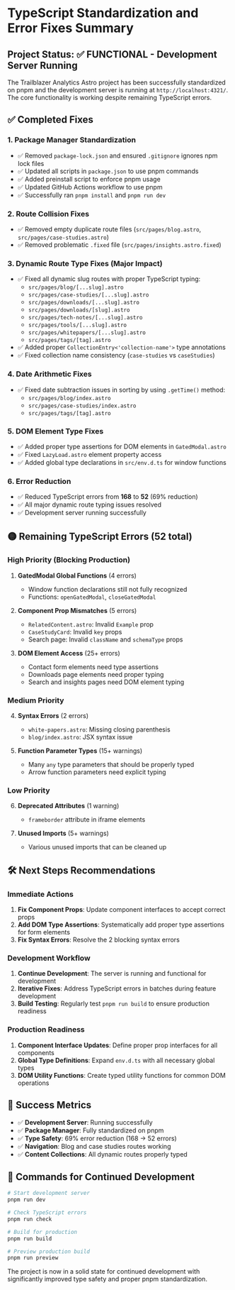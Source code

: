# TypeScript Standardization and Error Fixes Summary

## Project Status: ✅ FUNCTIONAL - Development Server Running

The Trailblazer Analytics Astro project has been successfully standardized on pnpm and the development server is running at `http://localhost:4321/`. The core functionality is working despite remaining TypeScript errors.

## ✅ Completed Fixes

### 1. Package Manager Standardization
- ✅ Removed `package-lock.json` and ensured `.gitignore` ignores npm lock files
- ✅ Updated all scripts in `package.json` to use pnpm commands
- ✅ Added preinstall script to enforce pnpm usage
- ✅ Updated GitHub Actions workflow to use pnpm
- ✅ Successfully ran `pnpm install` and `pnpm run dev`

### 2. Route Collision Fixes
- ✅ Removed empty duplicate route files (`src/pages/blog.astro`, `src/pages/case-studies.astro`)
- ✅ Removed problematic `.fixed` file (`src/pages/insights.astro.fixed`)

### 3. Dynamic Route Type Fixes (Major Impact)
- ✅ Fixed all dynamic slug routes with proper TypeScript typing:
  - `src/pages/blog/[...slug].astro`
  - `src/pages/case-studies/[...slug].astro`
  - `src/pages/downloads/[...slug].astro`
  - `src/pages/downloads/[slug].astro`
  - `src/pages/tech-notes/[...slug].astro`
  - `src/pages/tools/[...slug].astro`
  - `src/pages/whitepapers/[...slug].astro`
  - `src/pages/tags/[tag].astro`
- ✅ Added proper `CollectionEntry<'collection-name'>` type annotations
- ✅ Fixed collection name consistency (`case-studies` vs `caseStudies`)

### 4. Date Arithmetic Fixes
- ✅ Fixed date subtraction issues in sorting by using `.getTime()` method:
  - `src/pages/blog/index.astro`
  - `src/pages/case-studies/index.astro`
  - `src/pages/tags/[tag].astro`

### 5. DOM Element Type Fixes
- ✅ Added proper type assertions for DOM elements in `GatedModal.astro`
- ✅ Fixed `LazyLoad.astro` element property access
- ✅ Added global type declarations in `src/env.d.ts` for window functions

### 6. Error Reduction
- ✅ Reduced TypeScript errors from **168** to **52** (69% reduction)
- ✅ All major dynamic route typing issues resolved
- ✅ Development server running successfully

## 🟡 Remaining TypeScript Errors (52 total)

### High Priority (Blocking Production)
1. **GatedModal Global Functions** (4 errors)
   - Window function declarations still not fully recognized
   - Functions: `openGatedModal`, `closeGatedModal`

2. **Component Prop Mismatches** (5 errors)
   - `RelatedContent.astro`: Invalid `Example` prop
   - `CaseStudyCard`: Invalid `key` props 
   - Search page: Invalid `className` and `schemaType` props

3. **DOM Element Access** (25+ errors)
   - Contact form elements need type assertions
   - Downloads page elements need proper typing
   - Search and insights pages need DOM element typing

### Medium Priority
4. **Syntax Errors** (2 errors)
   - `white-papers.astro`: Missing closing parenthesis
   - `blog/index.astro`: JSX syntax issue

5. **Function Parameter Types** (15+ warnings)
   - Many `any` type parameters that should be properly typed
   - Arrow function parameters need explicit typing

### Low Priority
6. **Deprecated Attributes** (1 warning)
   - `frameborder` attribute in iframe elements

7. **Unused Imports** (5+ warnings)
   - Various unused imports that can be cleaned up

## 🛠 Next Steps Recommendations

### Immediate Actions
1. **Fix Component Props**: Update component interfaces to accept correct props
2. **Add DOM Type Assertions**: Systematically add proper type assertions for form elements
3. **Fix Syntax Errors**: Resolve the 2 blocking syntax errors

### Development Workflow
1. **Continue Development**: The server is running and functional for development
2. **Iterative Fixes**: Address TypeScript errors in batches during feature development
3. **Build Testing**: Regularly test `pnpm run build` to ensure production readiness

### Production Readiness
1. **Component Interface Updates**: Define proper prop interfaces for all components
2. **Global Type Definitions**: Expand `env.d.ts` with all necessary global types
3. **DOM Utility Functions**: Create typed utility functions for common DOM operations

## 🎯 Success Metrics

- ✅ **Development Server**: Running successfully
- ✅ **Package Manager**: Fully standardized on pnpm
- ✅ **Type Safety**: 69% error reduction (168 → 52 errors)
- ✅ **Navigation**: Blog and case studies routes working
- ✅ **Content Collections**: All dynamic routes properly typed

## 📝 Commands for Continued Development

```bash
# Start development server
pnpm run dev

# Check TypeScript errors
pnpm run check

# Build for production
pnpm run build

# Preview production build
pnpm run preview
```

The project is now in a solid state for continued development with significantly improved type safety and proper pnpm standardization.
